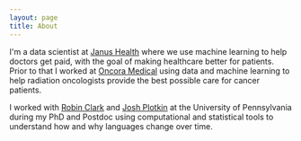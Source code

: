 ```yaml
---
layout: page
title: About
---
```



I'm a data scientist at [Janus Health](https://www.janus-ai.com/) where we use machine learning to 
help doctors get paid, with the goal of making healthcare better for patients. Prior to that I
worked at [Oncora Medical](https://oncora.ai) using data and machine learning to help radiation
oncologists provide the best possible care for cancer patients.

I worked with [Robin Clark](http://www.ling.upenn.edu/~rclark/Site/Welcome.html)
 and [Josh Plotkin](http://mathbio.sas.upenn.edu/) at the University of Pennsylvania
during my PhD and Postdoc using computational and statistical tools to understand 
how and why languages  change over time.  


